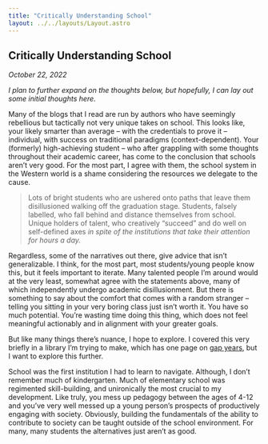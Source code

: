 ```yaml
---
title: "Critically Understanding School"
layout: ../../layouts/Layout.astro
---
```


<h2>Critically Understanding School</h2>
<p><i>October 22, 2022</i></p>

<i> I plan to further expand on the thoughts below, but hopefully, I can lay out some initial thoughts here. </i>

Many of the blogs that I read are run by authors who have seemingly rebellious but tactically not very unique takes on school. This looks like, your likely smarter than average – with the credentials to prove it – individual, with success on traditional paradigms (context-dependent). Your (formerly) high-achieving student – who after grappling with some thoughts throughout their academic career, has come to the conclusion that schools aren’t very good. For the most part, I agree with them, the school system in the Western world is a shame considering the resources we delegate to the cause. 


   > Lots of bright students who are ushered onto paths that leave them disillusioned walking off the graduation stage.
   > Students, falsely labelled, who fall behind and distance themselves from school.
   > Unique holders of talent, who creatively “succeed” and do well on self-defined axes <i> in spite of the institutions that take their attention for hours a day. </i>


Regardless, some of the narratives out there, give advice that isn’t generalizable. I think, for the most part, most students/young people know this, but it feels important to iterate.  Many talented people I’m around would at the very least, somewhat agree with the statements above, many of which independently undergo academic disillusionment. But there is something to say about the comfort that comes with a random stranger – telling you sitting in your very boring class just isn’t worth it. You have so much potential. You’re wasting time doing this thing, which does not feel meaningful actionably and in alignment with your greater goals.

But like many things there’s nuance, I hope to explore. I covered this very briefly in a library I’m trying to make, which has one page on <a href="https://bettertrajectories.notion.site/Gap-Years-318c02fa45c1454f814ce5e019843710">gap years</a>, but I want to explore this further.

School was the first institution I had to learn to navigate. Although, I don’t remember much of kindergarten. Much of elementary school was regimented skill-building, and unironically the most crucial to my development. Like truly, you mess up pedagogy between the ages of 4-12 and you’ve very well messed up a young person’s prospects of productively engaging with society. Obviously, building the fundamentals of the ability to contribute to society can be taught outside of the school environment. For many, many students the alternatives just aren’t as good.